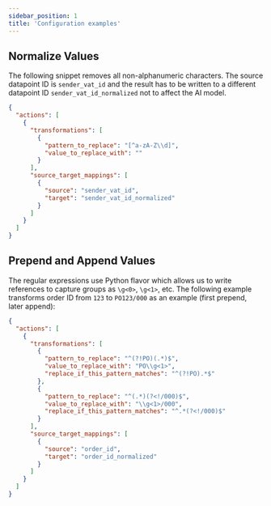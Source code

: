 ```yaml
---
sidebar_position: 1
title: 'Configuration examples'
---
```


## Normalize Values

The following snippet removes all non-alphanumeric characters. The source datapoint ID is `sender_vat_id` and the result has to be written to a different datapoint ID `sender_vat_id_normalized` not to affect the AI model.

```json
{
  "actions": [
    {
      "transformations": [
        {
          "pattern_to_replace": "[^a-zA-Z\\d]",
          "value_to_replace_with": ""
        }
      ],
      "source_target_mappings": [
        {
          "source": "sender_vat_id",
          "target": "sender_vat_id_normalized"
        }
      ]
    }
  ]
}
```

## Prepend and Append Values

The regular expressions use Python flavor which allows us to write references to capture groups as `\g<0>`, `\g<1>`, etc. The following example transforms order ID from `123` to `PO123/000` as an example (first prepend, later append):

```json
{
  "actions": [
    {
      "transformations": [
        {
          "pattern_to_replace": "^(?!PO)(.*)$",
          "value_to_replace_with": "PO\\g<1>",
          "replace_if_this_pattern_matches": "^(?!PO).*$"
        },
        {
          "pattern_to_replace": "^(.*)(?<!/000)$",
          "value_to_replace_with": "\\g<1>/000",
          "replace_if_this_pattern_matches": "^.*(?<!/000)$"
        }
      ],
      "source_target_mappings": [
        {
          "source": "order_id",
          "target": "order_id_normalized"
        }
      ]
    }
  ]
}
```
